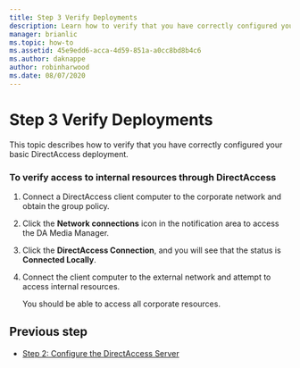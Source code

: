 ```yaml
---
title: Step 3 Verify Deployments
description: Learn how to verify that you have correctly configured your basic DirectAccess deployment.
manager: brianlic
ms.topic: how-to
ms.assetid: 45e9edd6-acca-4d59-851a-a0cc8bd8b4c6
ms.author: daknappe
author: robinharwood
ms.date: 08/07/2020
---
```

# Step 3 Verify Deployments

This topic describes how to verify that you have correctly configured your basic DirectAccess deployment.

### To verify access to internal resources through DirectAccess

1.  Connect a DirectAccess client computer to the corporate network and obtain the group policy.

2.  Click the **Network connections** icon in the notification area to access the DA Media Manager.

3.  Click the **DirectAccess Connection**, and you will see that the status is **Connected Locally**.

4.  Connect the client computer to the external network and attempt to access internal resources.

    You should be able to access all corporate resources.

## <a name="BKMK_Links"></a>Previous step

-   [Step 2: Configure the DirectAccess Server](da-basic-configure-s2-server.md)




